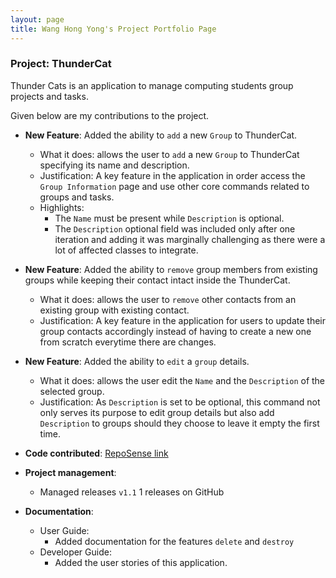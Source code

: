 ```yaml
---
layout: page
title: Wang Hong Yong's Project Portfolio Page
---
```


### Project: ThunderCat

Thunder Cats is an application to manage computing students group projects and tasks.

Given below are my contributions to the project.

* **New Feature**: Added the ability to `add` a new `Group` to ThunderCat.
    * What it does: allows the user to `add` a new `Group` to ThunderCat specifying its name and description.
    * Justification: A key feature in the application in order access the `Group Information` page and use other core commands related to groups and tasks.
    * Highlights:
        * The `Name` must be present while `Description` is optional.
        * The `Description` optional field was included only after one iteration and adding it was marginally challenging as there were a lot of affected classes to integrate.

* **New Feature**: Added the ability to `remove` group members from existing groups while keeping their contact intact inside the ThunderCat.
    * What it does: allows the user to `remove` other contacts from an existing group with existing contact.
    * Justification: A key feature in the application for users to update their group contacts accordingly instead of having to create a new one from scratch everytime there are changes.

* **New Feature**: Added the ability to `edit` a `group` details.
    * What it does: allows the user edit the `Name` and the `Description` of the selected group.
    * Justification: As `Description` is set to be optional, this command not only serves its purpose to edit group details but also add `Description` to groups should they choose to leave it empty the first time.


* **Code contributed**:
  [RepoSense link](https://nus-cs2103-ay2122s1.github.io/tp-dashboard/?search=asherhy&sort=groupTitle&sortWithin=title&since=2021-09-17&timeframe=commit&mergegroup=&groupSelect=groupByRepos&breakdown=false)

* **Project management**:
    * Managed releases `v1.1` 1 releases on GitHub

* **Documentation**:
    * User Guide:
        * Added documentation for the features `delete` and `destroy`
    * Developer Guide:
        * Added the user stories of this application.
